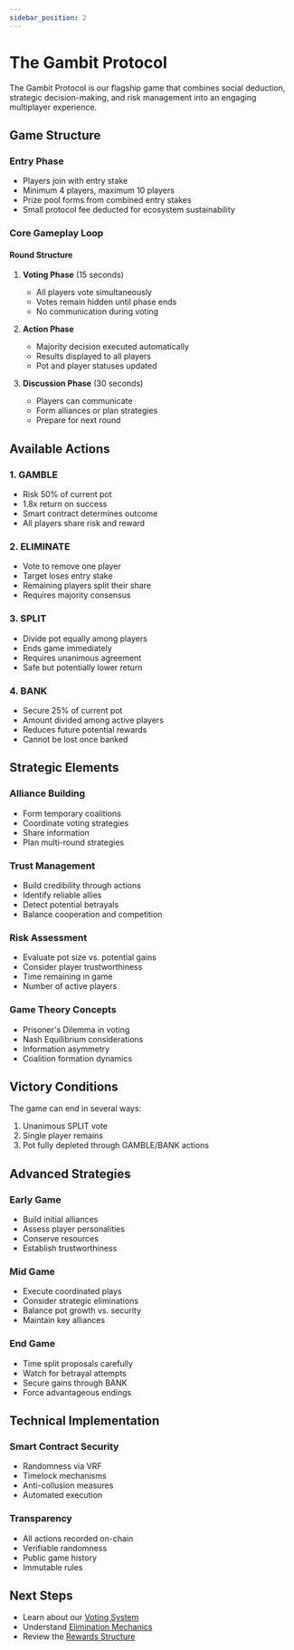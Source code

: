 ```yaml
---
sidebar_position: 2
---
```


# The Gambit Protocol

The Gambit Protocol is our flagship game that combines social deduction, strategic decision-making, and risk management into an engaging multiplayer experience.

## Game Structure

### Entry Phase
- Players join with entry stake
- Minimum 4 players, maximum 10 players
- Prize pool forms from combined entry stakes
- Small protocol fee deducted for ecosystem sustainability

### Core Gameplay Loop

#### Round Structure
1. **Voting Phase** (15 seconds)
   - All players vote simultaneously
   - Votes remain hidden until phase ends
   - No communication during voting

2. **Action Phase**
   - Majority decision executed automatically
   - Results displayed to all players
   - Pot and player statuses updated

3. **Discussion Phase** (30 seconds)
   - Players can communicate
   - Form alliances or plan strategies
   - Prepare for next round

## Available Actions

### 1. GAMBLE
- Risk 50% of current pot
- 1.8x return on success
- Smart contract determines outcome
- All players share risk and reward

### 2. ELIMINATE
- Vote to remove one player
- Target loses entry stake
- Remaining players split their share
- Requires majority consensus

### 3. SPLIT
- Divide pot equally among players
- Ends game immediately
- Requires unanimous agreement
- Safe but potentially lower return

### 4. BANK
- Secure 25% of current pot
- Amount divided among active players
- Reduces future potential rewards
- Cannot be lost once banked

## Strategic Elements

### Alliance Building
- Form temporary coalitions
- Coordinate voting strategies
- Share information
- Plan multi-round strategies

### Trust Management
- Build credibility through actions
- Identify reliable allies
- Detect potential betrayals
- Balance cooperation and competition

### Risk Assessment
- Evaluate pot size vs. potential gains
- Consider player trustworthiness
- Time remaining in game
- Number of active players

### Game Theory Concepts
- Prisoner's Dilemma in voting
- Nash Equilibrium considerations
- Information asymmetry
- Coalition formation dynamics

## Victory Conditions

The game can end in several ways:
1. Unanimous SPLIT vote
2. Single player remains
3. Pot fully depleted through GAMBLE/BANK actions

## Advanced Strategies

### Early Game
- Build initial alliances
- Assess player personalities
- Conserve resources
- Establish trustworthiness

### Mid Game
- Execute coordinated plays
- Consider strategic eliminations
- Balance pot growth vs. security
- Maintain key alliances

### End Game
- Time split proposals carefully
- Watch for betrayal attempts
- Secure gains through BANK
- Force advantageous endings

## Technical Implementation

### Smart Contract Security
- Randomness via VRF
- Timelock mechanisms
- Anti-collusion measures
- Automated execution

### Transparency
- All actions recorded on-chain
- Verifiable randomness
- Public game history
- Immutable rules

## Next Steps
- Learn about our [Voting System](./voting-system.md)
- Understand [Elimination Mechanics](./elimination-rounds.md)
- Review the [Rewards Structure](./rewards.md) 
